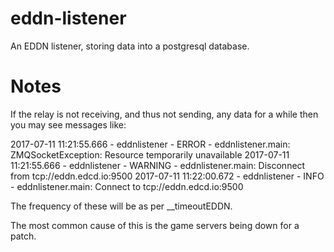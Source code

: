 # eddn-listener
An EDDN listener, storing data into a postgresql database.

# Notes
If the relay is not receiving, and thus not sending, any data for a
while then you may see messages like:

2017-07-11 11:21:55.666 - eddnlistener - ERROR - eddnlistener.main: ZMQSocketException: Resource temporarily unavailable
2017-07-11 11:21:55.666 - eddnlistener - WARNING - eddnlistener.main: Disconnect from tcp://eddn.edcd.io:9500
2017-07-11 11:22:00.672 - eddnlistener - INFO - eddnlistener.main: Connect to tcp://eddn.edcd.io:9500

The frequency of these will be as per __timeoutEDDN.

The most common cause of this is the game servers being down for a
patch.
